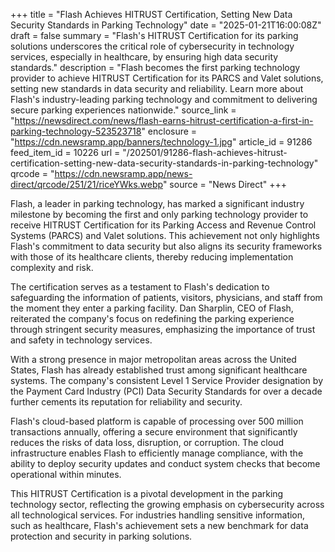 +++
title = "Flash Achieves HITRUST Certification, Setting New Data Security Standards in Parking Technology"
date = "2025-01-21T16:00:08Z"
draft = false
summary = "Flash's HITRUST Certification for its parking solutions underscores the critical role of cybersecurity in technology services, especially in healthcare, by ensuring high data security standards."
description = "Flash becomes the first parking technology provider to achieve HITRUST Certification for its PARCS and Valet solutions, setting new standards in data security and reliability. Learn more about Flash's industry-leading parking technology and commitment to delivering secure parking experiences nationwide."
source_link = "https://newsdirect.com/news/flash-earns-hitrust-certification-a-first-in-parking-technology-523523718"
enclosure = "https://cdn.newsramp.app/banners/technology-1.jpg"
article_id = 91286
feed_item_id = 10226
url = "/202501/91286-flash-achieves-hitrust-certification-setting-new-data-security-standards-in-parking-technology"
qrcode = "https://cdn.newsramp.app/news-direct/qrcode/251/21/riceYWks.webp"
source = "News Direct"
+++

<p>Flash, a leader in parking technology, has marked a significant industry milestone by becoming the first and only parking technology provider to receive HITRUST Certification for its Parking Access and Revenue Control Systems (PARCS) and Valet solutions. This achievement not only highlights Flash's commitment to data security but also aligns its security frameworks with those of its healthcare clients, thereby reducing implementation complexity and risk.</p><p>The certification serves as a testament to Flash's dedication to safeguarding the information of patients, visitors, physicians, and staff from the moment they enter a parking facility. Dan Sharplin, CEO of Flash, reiterated the company's focus on redefining the parking experience through stringent security measures, emphasizing the importance of trust and safety in technology services.</p><p>With a strong presence in major metropolitan areas across the United States, Flash has already established trust among significant healthcare systems. The company's consistent Level 1 Service Provider designation by the Payment Card Industry (PCI) Data Security Standards for over a decade further cements its reputation for reliability and security.</p><p>Flash's cloud-based platform is capable of processing over 500 million transactions annually, offering a secure environment that significantly reduces the risks of data loss, disruption, or corruption. The cloud infrastructure enables Flash to efficiently manage compliance, with the ability to deploy security updates and conduct system checks that become operational within minutes.</p><p>This HITRUST Certification is a pivotal development in the parking technology sector, reflecting the growing emphasis on cybersecurity across all technological services. For industries handling sensitive information, such as healthcare, Flash's achievement sets a new benchmark for data protection and security in parking solutions.</p>
